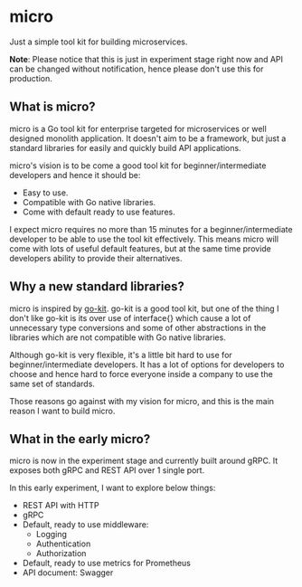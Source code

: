# micro

Just a simple tool kit for building microservices.

**Note**: Please notice that this is just in experiment stage right now and API can be changed without notification, hence please don't use this for production.

## What is micro?
micro is a Go tool kit for enterprise targeted for microservices or well designed monolith application. It doesn't aim to be a framework, but just a standard libraries for easily and quickly build API applications.

micro's vision is to be come a good tool kit for beginner/intermediate developers and hence it should be: 

- Easy to use.
- Compatible with Go native libraries.
- Come with default ready to use features. 

I expect micro requires no more than 15 minutes for a beginner/intermediate developer to be able to use the tool kit effectively. This means micro will come with lots of useful default features, but at the same time provide developers ability to provide their alternatives.

## Why a new standard libraries?

micro is inspired by [go-kit](<https://github.com/go-kit/kit>). go-kit is a good tool kit, but one of the thing I don't like go-kit is its over use of interface{} which cause a lot of unnecessary type conversions and some of other abstractions in the libraries which are not compatible with Go native libraries.

Although go-kit is very flexible, it's a little bit hard to use for beginner/intermediate developers. It has a lot of options for developers to choose and hence hard to force everyone inside a company to use the same set of standards.

Those reasons go against with my vision for micro, and this is the main reason I want to build micro.

## What in the early micro?

micro is now in the experiment stage and currently built around gRPC. It exposes both gRPC and REST API over 1 single port.

In this early experiment, I want to explore below things:

- REST API with HTTP
- gRPC
- Default, ready to use middleware:
  - Logging
  - Authentication
  - Authorization
- Default, ready to use metrics for Prometheus
- API document: Swagger